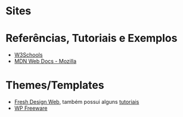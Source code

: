 # Sites

# Referências, Tutoriais e Exemplos

* [W3Schools](https://www.w3schools.com/)
* [MDN Web Docs - Mozilla](https://developer.mozilla.org/)

# Themes/Templates

* [Fresh Design Web](https://freshdesignweb.com/), também possui alguns [tutoriais](https://freshdesignweb.com/category/tutorials/)
* [WP Freeware](https://www.wpfreeware.com/)
